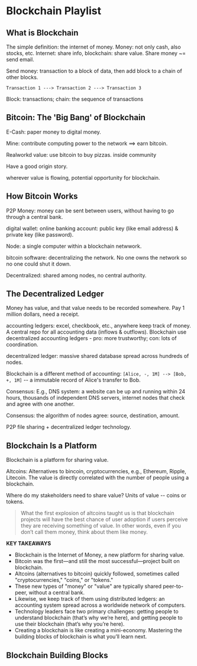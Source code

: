 # Blockchain Playlist

## What is Blockchain

The simple definition: the internet of money. Money: not only cash, also stocks, etc. Internet: share info, blockchain: share value. Share money ~= send email.

Send money: transaction to a block of data, then add block to a chain of other blocks.

```
Transaction 1 ---> Transaction 2 ---> Transaction 3
```

Block: transactions; chain: the sequence of transactions

## Bitcoin: The 'Big Bang' of Blockchain

E-Cash: paper money to digital money.

Mine: contribute computing power to the network ==> earn bitcoin.

Realworkd value: use bitcoin to buy pizzas. inside community

Have a good origin story.

wherever value is flowing, potential opportunity for blockchain.

## How Bitcoin Works

P2P Money: money can be sent between users, without having to go through a central bank.

digital wallet: online banking account: public key (like email address) & private key (like password). 

Node: a single computer within a blockchain netwwork.

bitcoin software: decentralizing the network. No one owns the network so no one could shut it down.

Decentralized: shared among nodes, no central authority. 

## The Decentralized Ledger

Money has value, and that value needs to be recorded somewhere. Pay 1 million dollars, need a receipt. 

accounting ledgers: excel, checkbook, etc., anywhere keep track of money. A central repo for all accounting data (inflows & outflows). Blockchain use decentralized accounting ledgers - pro: more trustworthy; con: lots of coordination.

decentralized ledger: massive shared database spread across hundreds of nodes. 

Blockchain is a different method of accounting: `[Alice, -, 1M] --> [Bob, +, 1M]` -- a immutable record of Alice's transfer to Bob.

Consensus: E.g., DNS system: a website can be up and running within 24 hours, thousands of independent DNS servers, internet nodes that check and agree with one another.

Consensus: the algorithm of nodes agree: source, destination, amount.

P2P file sharing + decentralized ledger technology. 

## Blockchain Is a Platform

Blockchain is a platform for sharing value.

Altcoins: Alternatives to bincoin, cryptocurrencies, e.g., Ethereum, Ripple, Litecoin. The value is directly correlated with the number of people using a blockchain. 

Where do my stakeholders need to share value? Units of value -- coins or tokens. 

> What the first explosion of altcoins taught us is that blockchain projects will have the best chance of user adoption if users perceive they are receiving something of value. In other words, even if you don’t call them money, think about them like money.

**KEY TAKEAWAYS**

- Blockchain is the Internet of Money, a new platform for sharing value.
- Bitcoin was the first—and still the most successful—project built on blockchain.
- Altcoins (alternatives to bitcoin) quickly followed, sometimes called "cryptocurrencies," "coins," or "tokens."
- These new types of "money" or "value" are typically shared peer-to-peer, without a central bank.
- Likewise, we keep track of them using distributed ledgers: an accounting system spread across a worldwide network of computers.
- Technology leaders face two primary challenges: getting people to understand blockchain (that’s why we’re here), and getting people to use their blockchain (that’s why you’re here).
- Creating a blockchain is like creating a mini-economy. Mastering the building blocks of blockchain is what you’ll learn next.

## Blockchain Building Blocks









